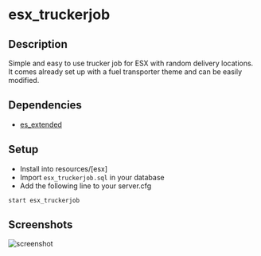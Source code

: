 # esx_truckerjob
## Description
Simple and easy to use trucker job for ESX with random delivery locations. It comes already set up with a fuel transporter theme and can be easily modified.
## Dependencies
* [es_extended](https://github.com/ESX-Org/es_extended)
## Setup
* Install into resources/[esx] 
* Import `esx_truckerjob.sql` in your database
* Add the following line to your server.cfg
```
start esx_truckerjob
```
## Screenshots
![screenshot](https://farm2.staticflickr.com/1856/30641356008_cb768f143f_z.jpg)
